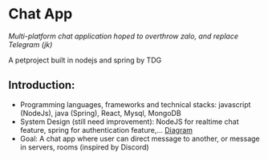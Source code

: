 # Chat App

*Multi-platform chat application hoped to overthrow zalo, and replace Telegram (jk)*

A petproject built in nodejs and spring by TDG 

## Introduction: 
* Programming languages, frameworks and technical stacks: javascript (NodeJs), java (Spring), React, Mysql, MongoDB
* System Design (still need improvement): NodeJS for realtime chat feature, spring for authentication feature,... [Diagram](./System%20Diagram)
* Goal: A chat app where user can direct message to another, or message in servers, rooms (inspired by Discord)



